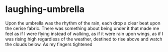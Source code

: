 # laughing-umbrella
Upon the umbrella was the rhythm of the rain, each drop a clear beat upon the cerise fabric. There was something about being under it that made me feel as if I were flying instead of walking, as if it were rain upon wings, as if I was rising high regardless of the weather, destined to rise above and watch the clouds below. As my fingers tightened 
